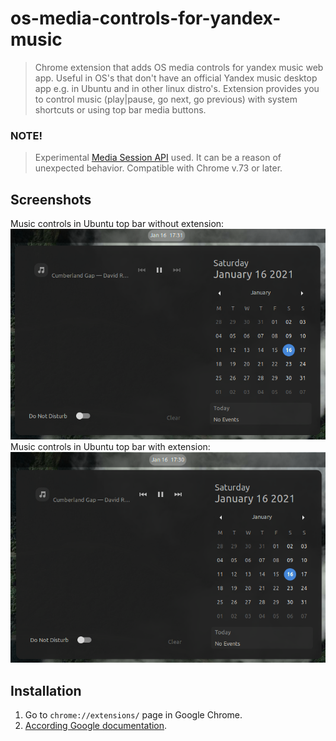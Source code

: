 # os-media-controls-for-yandex-music
> Chrome extension that adds OS media controls for yandex music web app. Useful in OS's that don't have an official Yandex music desktop app e.g. in Ubuntu and in other linux distro's. Extension provides you to control music (play|pause, go next, go previous) with system shortcuts or using top bar media buttons.

### NOTE!
> Experimental [Media Session API](https://developer.mozilla.org/en-US/docs/Web/API/Media_Session_API) used. It can be a reason of unexpected behavior. Compatible with Chrome v.73 or later. 

## Screenshots
Music controls in Ubuntu top bar without extension:
![Screenshot of music controls in Ubuntu top bar without extension][without]
<br />
Music controls in Ubuntu top bar with extension:
![Screenshot of music controls in Ubuntu top bar with extension][with]

[without]: ./readmeImg/wthout.png "Music controls in Ubuntu top bar without extension"
[with]: ./readmeImg/with.png "Music controls in Ubuntu top bar with extension"

## Installation
1. Go to `chrome://extensions/` page in Google Chrome.
2. [According Google documentation](https://developer.chrome.com/docs/extensions/mv2/getstarted/#manifest).
